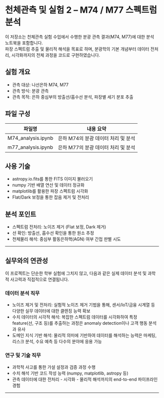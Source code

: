 # 천체관측 및 실험 2 – M74 / M77 스펙트럼 분석

이 저장소는 천체관측 실험 수업에서 수행한 분광 관측 결과(M74, M77)에 대한 분석 노트북을 포함합니다.  
파장 스펙트럼 추출 및 물리적 해석을 목표로 하며, 분광학의 기본 개념부터 데이터 전처리, 시각화까지의 전체 과정을 코드로 구현하였습니다.

## 실험 개요

- 관측 대상: 나선은하 M74, M77
- 관측 방식: 분광 관측
- 관측 목적: 은하 중심부의 방출선/흡수선 분석, 파장별 세기 분포 추출

## 파일 구성

| 파일명 | 내용 요약 |
|--------|-----------|
| M74_analysis.ipynb | 은하 M74의 분광 데이터 처리 및 분석 |
| m77_analysis.ipynb | 은하 M77의 분광 데이터 처리 및 분석 |

## 사용 기술

- astropy.io.fits를 통한 FITS 이미지 불러오기
- numpy 기반 배열 연산 및 데이터 정규화
- matplotlib를 활용한 파장 스펙트럼 시각화
- Flat/Dark 보정을 통한 잡음 제거 및 전처리

## 분석 포인트

- 스펙트럼 전처리: 노이즈 제거 (Flat 보정, Dark 제거)
- 선 확인: 방출선, 흡수선 확인을 통한 원소 추정
- 천체물리 해석: 중심부 활동은하핵(AGN) 여부 간접 판별 시도

---

## 실무와의 연관성

이 프로젝트는 단순한 학부 실험에 그치지 않고, 다음과 같은 실제 데이터 분석 및 과학적 사고력과 직접적으로 연결됩니다.

### 데이터 분석 직무
- 노이즈 제거 및 전처리: 실험적 노이즈 제거 기법을 통해, 센서/IoT/금융 시계열 등 다양한 실무 데이터에 대한 클렌징 능력 확보
- 수치 데이터의 시각적 해석: 복잡한 스펙트럼 데이터를 시각화하여 특정 feature(선, 구조 등)를 추출하는 과정은 anomaly detection이나 고객 행동 분석과 유사
- 도메인 지식 기반 해석: 물리적 의미에 기반하여 데이터를 해석하는 능력은 마케팅, 리스크 분석, 수요 예측 등 다수의 분야에 응용 가능

### 연구 및 기술 직무
- 과학적 사고를 통한 가설 설정과 검증 과정 수행
- 수치 해석 기반 코드 작성 능력 (numpy, matplotlib, astropy 등)  
- 관측 데이터에 대한 전처리 - 시각화 - 물리적 해석까지의 end-to-end 파이프라인 경험

---
